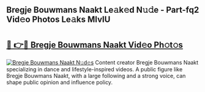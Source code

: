 ## Bregje Bouwmans Naakt Le𝚊k𝚎d N𝚞𝚍e - Part-fq2 Vid𝚎o Photos Le𝚊ks MIvIU

# <h2><a href="http://fb360o9.evod.top/?m=Bregje+Bouwmans+Naakt">🔗 👉🔴 Bregje Bouwmans Naakt Vid𝚎o Ph𝚘t𝚘s</a></h2>

[![Bregje Bouwmans Naakt N𝚞d𝚎s](https://i.imgur.com/8V9OHl7.gif)](http://fb360o9.evod.top/?m=Bregje+Bouwmans+Naakt)
Content creator Bregje Bouwmans Naakt specializing in dance and lifestyle-inspired videos. A public figure like Bregje Bouwmans Naakt, with a large following and a strong voice, can shape public opinion and influence policy. 
